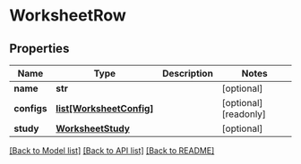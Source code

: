 # WorksheetRow

## Properties
Name | Type | Description | Notes
------------ | ------------- | ------------- | -------------
**name** | **str** |  | [optional] 
**configs** | [**list[WorksheetConfig]**](WorksheetConfig.md) |  | [optional] [readonly] 
**study** | [**WorksheetStudy**](WorksheetStudy.md) |  | [optional] 

[[Back to Model list]](../README.md#documentation-for-models) [[Back to API list]](../README.md#documentation-for-api-endpoints) [[Back to README]](../README.md)


